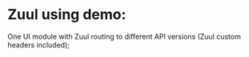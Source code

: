# Zuul using demo:
One UI module with Zuul routing to different API versions (Zuul custom headers included); 